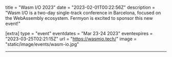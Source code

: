 title = "Wasm I/O 2023"
date = "2023-02-01T00:22:56Z"
description = "Wasm I/O is a two-day single-track conference in Barcelona, focused on the WebAssembly ecosystem. Fermyon is excited to sponsor this new event!"

[extra]
type = "event"
eventdates = "Mar 23-24 2023"
eventexpires = "2023-03-25T02:21:15Z"
url = "https://wasmio.tech/"
image = "static/image/events/wasm-io.jpg"

---
